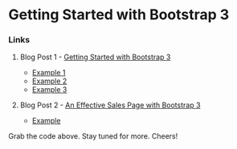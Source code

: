 # Getting Started with Bootstrap 3

### Links

1. Blog Post 1 - [Getting Started with Bootstrap 3](http://www.realpython.com/blog/design/getting-started-with-bootstrap-3)
    - [Example 1](http://www.realpython.com/files/bootstrap3/index.html)
    - [Example 2](http://www.realpython.com/files/bootstrap3/marketing-narrow-bootstrap3.html)
    - [Example 3](http://www.realpython.com/files/bootstrap3/marketing-narrow-bootstrap3-updated.html)

2. Blog Post 2 - [An Effective Sales Page with Bootstrap 3](http://www.realpython.com/blog/design/an-effective-sales-page-with-bootstrap-3/)
   - [Example](http://www.realpython.com/files/bootstrap3/part2/index.html)

Grab the code above. Stay tuned for more. Cheers!
